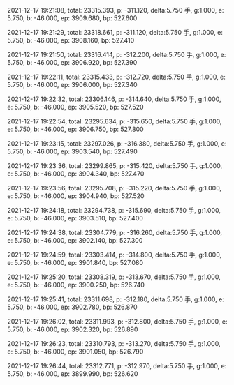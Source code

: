 2021-12-17 19:21:08, total: 23315.393, p: -311.120, delta:5.750 手, g:1.000, e: 5.750, b: -46.000, ep: 3909.680, bp: 527.600

2021-12-17 19:21:29, total: 23318.661, p: -311.120, delta:5.750 手, g:1.000, e: 5.750, b: -46.000, ep: 3908.160, bp: 527.410

2021-12-17 19:21:50, total: 23316.414, p: -312.200, delta:5.750 手, g:1.000, e: 5.750, b: -46.000, ep: 3906.920, bp: 527.390

2021-12-17 19:22:11, total: 23315.433, p: -312.720, delta:5.750 手, g:1.000, e: 5.750, b: -46.000, ep: 3906.000, bp: 527.340

2021-12-17 19:22:32, total: 23306.146, p: -314.640, delta:5.750 手, g:1.000, e: 5.750, b: -46.000, ep: 3905.520, bp: 527.520

2021-12-17 19:22:54, total: 23295.634, p: -315.650, delta:5.750 手, g:1.000, e: 5.750, b: -46.000, ep: 3906.750, bp: 527.800

2021-12-17 19:23:15, total: 23297.026, p: -316.380, delta:5.750 手, g:1.000, e: 5.750, b: -46.000, ep: 3903.540, bp: 527.490

2021-12-17 19:23:36, total: 23299.865, p: -315.420, delta:5.750 手, g:1.000, e: 5.750, b: -46.000, ep: 3904.340, bp: 527.470

2021-12-17 19:23:56, total: 23295.708, p: -315.220, delta:5.750 手, g:1.000, e: 5.750, b: -46.000, ep: 3904.940, bp: 527.520

2021-12-17 19:24:18, total: 23294.738, p: -315.690, delta:5.750 手, g:1.000, e: 5.750, b: -46.000, ep: 3903.510, bp: 527.400

2021-12-17 19:24:38, total: 23304.779, p: -316.260, delta:5.750 手, g:1.000, e: 5.750, b: -46.000, ep: 3902.140, bp: 527.300

2021-12-17 19:24:59, total: 23303.414, p: -314.800, delta:5.750 手, g:1.000, e: 5.750, b: -46.000, ep: 3901.840, bp: 527.080

2021-12-17 19:25:20, total: 23308.319, p: -313.670, delta:5.750 手, g:1.000, e: 5.750, b: -46.000, ep: 3900.250, bp: 526.740

2021-12-17 19:25:41, total: 23311.698, p: -312.180, delta:5.750 手, g:1.000, e: 5.750, b: -46.000, ep: 3902.780, bp: 526.870

2021-12-17 19:26:02, total: 23311.993, p: -312.800, delta:5.750 手, g:1.000, e: 5.750, b: -46.000, ep: 3902.320, bp: 526.890

2021-12-17 19:26:23, total: 23310.793, p: -313.270, delta:5.750 手, g:1.000, e: 5.750, b: -46.000, ep: 3901.050, bp: 526.790

2021-12-17 19:26:44, total: 23312.771, p: -312.970, delta:5.750 手, g:1.000, e: 5.750, b: -46.000, ep: 3899.990, bp: 526.620
